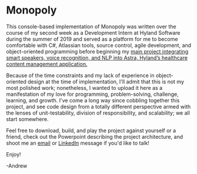 # Monopoly


This console-based implementation of Monopoly was written over the course of my second week as a Development Intern at Hyland Software
during the summer of 2019 and served as a platform for me to become comfortable with C#, Atlassian tools, source control, agile
development, and object-oriented programming before beginning my [main project integrating smart speakers, voice recognition, and NLP into Astra,
Hyland’s healthcare content management application.](https://www.linkedin.com/in/andrewmcdonald27/) 


Because of the time constraints and my lack of experience in object-oriented design at the time of implementation, I'll admit that this is not
my most polished work; nonetheless, I wanted to upload it here as a manifestation of my love for programming, problem-solving, challenge, learning,
and growth. I've come a long way since cobbling together this project, and see code design from a totally different perspective armed with the lenses
of unit-testability, division of responsibility, and scalability; we all start somewhere.


Feel free to download, build, and play the project against yourself or a friend, check out the Powerpoint describing the project architecture,
and shoot me an [email](mcdon499@msu.edu) or [LinkedIn](https://www.linkedin.com/in/andrewmcdonald27/) message if you'd like to talk!


Enjoy!


-Andrew